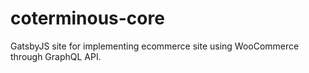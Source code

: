 # coterminous-core

GatsbyJS site for implementing ecommerce site using WooCommerce through GraphQL API.
